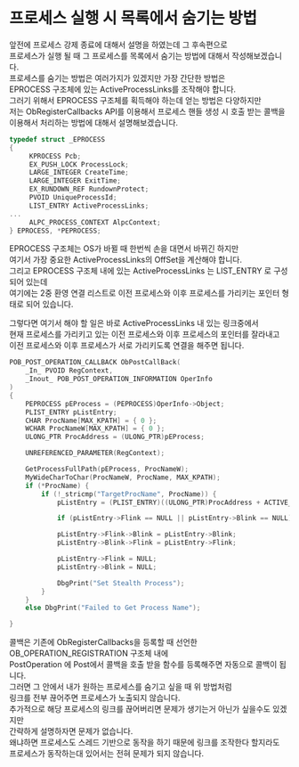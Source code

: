 # 프로세스 실행 시 목록에서 숨기는 방법

앞전에 프로세스 강제 종료에 대해서 설명을 하였는데 그 후속편으로  
프로세스가 실행 될 때 그 프로세스를 목록에서 숨기는 방법에 대해서 작성해보겠습니다.  
프로세스를 숨기는 방법은 여러가지가 있겠지만 가장 간단한 방법은  
EPROCESS 구조체에 있는 ActiveProcessLinks를 조작해야 합니다.  
그러기 위해서 EPROCESS 구조체를 획득해야 하는데 얻는 방법은 다양하지만  
저는 ObRegisterCallbacks API를 이용해서 프로세스 핸들 생성 시 호출 받는 콜백을   
이용해서 처리하는 방법에 대해서 설명해보겠습니다.  

```c
typedef struct _EPROCESS
{
     KPROCESS Pcb;
     EX_PUSH_LOCK ProcessLock;
     LARGE_INTEGER CreateTime;
     LARGE_INTEGER ExitTime;
     EX_RUNDOWN_REF RundownProtect;
     PVOID UniqueProcessId;
     LIST_ENTRY ActiveProcessLinks;
...
     ALPC_PROCESS_CONTEXT AlpcContext;
} EPROCESS, *PEPROCESS;
```

EPROCESS 구조체는 OS가 바뀔 때 한번씩 손을 대면서 바뀌긴 하지만  
여기서 가장 중요한 ActiveProcessLinks의 OffSet을 계산해야 합니다.  
그리고 EPROCESS 구조체 내에 있는 ActiveProcessLinks 는 LIST_ENTRY 로 구성되어 있는데  
여기에는 2중 환영 연결 리스트로 이전 프로세스와 이후 프로세스를 가리키는 포인터 형태로 되어 있습니다.   

그렇다면 여기서 해야 할 일은 바로 ActiveProcessLinks 내 있는 링크중에서   
현재 프로세스를 가리키고 있는 이전 프로세스와 이후 프로세스의 포인터를 잘라내고  
이전 프로세스와 이후 프로세스가 서로 가리키도록 연결을 해주면 됩니다.  

```c
POB_POST_OPERATION_CALLBACK ObPostCallBack(
	_In_ PVOID RegContext,
	_Inout_ POB_POST_OPERATION_INFORMATION OperInfo
)
{
	PEPROCESS pEProcess = (PEPROCESS)OperInfo->Object;
	PLIST_ENTRY pListEntry;
	CHAR ProcName[MAX_KPATH] = { 0 };
	WCHAR ProcNameW[MAX_KPATH] = { 0 };
	ULONG_PTR ProcAddress = (ULONG_PTR)pEProcess;

	UNREFERENCED_PARAMETER(RegContext);

	GetProcessFullPath(pEProcess, ProcNameW);
	MyWideCharToChar(ProcNameW, ProcName, MAX_KPATH);
	if (*ProcName) {
		if (!_stricmp("TargetProcName", ProcName)) {
			pListEntry = (PLIST_ENTRY)((ULONG_PTR)ProcAddress + ACTIVE_PROCESS_LINKS);

			if (pListEntry->Flink == NULL || pListEntry->Blink == NULL) return;

			pListEntry->Flink->Blink = pListEntry->Blink;
			pListEntry->Blink->Flink = pListEntry->Flink;

			pListEntry->Flink = NULL;
			pListEntry->Blink = NULL;

			DbgPrint("Set Stealth Process");
		}
	}
	else DbgPrint("Failed to Get Process Name");

}
```

콜백은 기존에 ObRegisterCallbacks을 등록할 때 선언한 OB_OPERATION_REGISTRATION 구조체 내에  
PostOperation 에 Post에서 콜백을 호출 받을 함수를 등록해주면 자동으로 콜백이 됩니다.  
그러면 그 안에서 내가 원하는 프로세스를 숨기고 싶을 때 위 방법처럼  
링크를 전부 끊어주면 프로세스가 노출되지 않습니다.  
추가적으로 해당 프로세스의 링크를 끊어버리면 문제가 생기는거 아닌가 싶을수도 있겠지만  
간략하게 설명하자면 문제가 없습니다.   
왜냐하면 프로세스도 스레드 기반으로 동작을 하기 때문에 링크를 조작한다 할지라도   
프로세스가 동작하는대 있어서는 전혀 문제가 되지 않습니다.  

